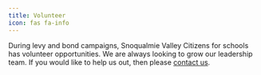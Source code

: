 ```yaml
---
title: Volunteer
icon: fas fa-info
---
```

During levy and bond campaigns, Snoqualmie Valley Citizens for schools has volunteer opportunities. We are always looking to grow our leadership team. If you would like to help us out, then please [contact us](mailto:{{site.social.email}}).
